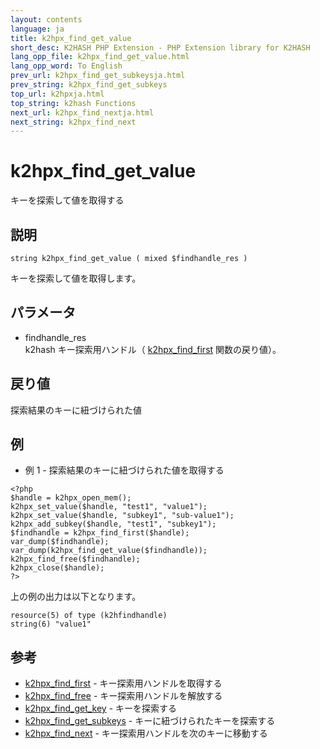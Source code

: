 ```yaml
---
layout: contents
language: ja
title: k2hpx_find_get_value
short_desc: K2HASH PHP Extension - PHP Extension library for K2HASH
lang_opp_file: k2hpx_find_get_value.html
lang_opp_word: To English
prev_url: k2hpx_find_get_subkeysja.html
prev_string: k2hpx_find_get_subkeys
top_url: k2hpxja.html
top_string: k2hash Functions
next_url: k2hpx_find_nextja.html
next_string: k2hpx_find_next
---
```


# k2hpx_find_get_value
キーを探索して値を取得する

## 説明
```
string k2hpx_find_get_value ( mixed $findhandle_res )
```
キーを探索して値を取得します。

## パラメータ
- findhandle_res  
k2hash キー探索用ハンドル（ [k2hpx_find_first](k2hpx_find_firstja.html) 関数の戻り値）。

## 戻り値
探索結果のキーに紐づけられた値 

## 例
- 例 1 - 探索結果のキーに紐づけられた値を取得する
```
<?php
$handle = k2hpx_open_mem();
k2hpx_set_value($handle, "test1", "value1");
k2hpx_set_value($handle, "subkey1", "sub-value1");
k2hpx_add_subkey($handle, "test1", "subkey1");
$findhandle = k2hpx_find_first($handle);
var_dump($findhandle);
var_dump(k2hpx_find_get_value($findhandle));
k2hpx_find_free($findhandle);
k2hpx_close($handle);
?>
```
上の例の出力は以下となります。
```
resource(5) of type (k2hfindhandle)
string(6) "value1"
```

## 参考
- [k2hpx_find_first](k2hpx_find_firstja.html) - キー探索用ハンドルを取得する
- [k2hpx_find_free](k2hpx_find_freeja.html) - キー探索用ハンドルを解放する
- [k2hpx_find_get_key](k2hpx_find_get_keyja.html) - キーを探索する
- [k2hpx_find_get_subkeys](k2hpx_find_get_subkeysja.html) - キーに紐づけられたキーを探索する
- [k2hpx_find_next](k2hpx_find_nextja.html) - キー探索用ハンドルを次のキーに移動する
